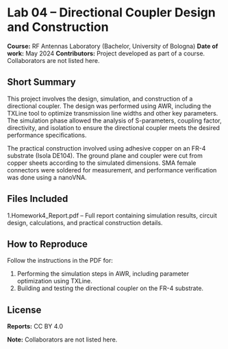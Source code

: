 # Lab 04 – Directional Coupler Design and Construction

**Course:** RF Antennas Laboratory (Bachelor, University of Bologna)
**Date of work:** May 2024
**Contributors:** Project developed as part of a course. Collaborators are not listed here.

## Short Summary

This project involves the design, simulation, and construction of a directional coupler. The design was performed using AWR, including the TXLine tool to optimize transmission line widths and other key parameters. The simulation phase allowed the analysis of S-parameters, coupling factor, directivity, and isolation to ensure the directional coupler meets the desired performance specifications.

The practical construction involved using adhesive copper on an FR-4 substrate (Isola DE104). The ground plane and coupler were cut from copper sheets according to the simulated dimensions. SMA female connectors were soldered for measurement, and performance verification was done using a nanoVNA.

## Files Included
1.Homework4_Report.pdf – Full report containing simulation results, circuit design, calculations, and practical construction details.

## How to Reproduce
Follow the instructions in the PDF for:
1. Performing the simulation steps in AWR, including parameter optimization using TXLine.
2. Building and testing the directional coupler on the FR-4 substrate.

## License 
**Reports:** CC BY 4.0 

**Note:** Collaborators are not listed here.
